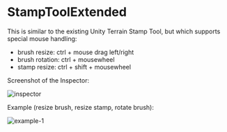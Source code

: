 # StampToolExtended

This is similar to the existing Unity Terrain Stamp Tool, but which supports special mouse handling:

   + brush resize: ctrl + mouse drag left/right
   + brush rotation: ctrl + mousewheel
   + stamp resize: ctrl + shift + mousewheel

Screenshot of the Inspector:

![inspector](https://user-images.githubusercontent.com/10963432/56090074-4448aa00-5e9d-11e9-832d-7f9cc12e3ec4.png)

Example (resize brush, resize stamp, rotate brush):

![example-1](https://user-images.githubusercontent.com/10963432/56090244-f84b3480-5e9f-11e9-91e7-c81e7b727287.gif)


